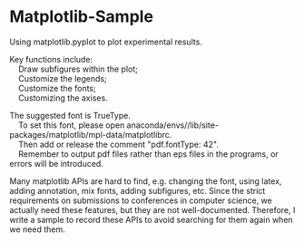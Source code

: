 # Matplotlib-Sample
Using matplotlib.pyplot to plot experimental results.  

Key functions include:\
  &nbsp; &nbsp; Draw subfigures within the plot;\
  &nbsp; &nbsp; Customize the legends;\
  &nbsp; &nbsp; Customize the fonts;\
  &nbsp; &nbsp; Customizing the axises.
  
The suggested font is TrueType.\
  &nbsp; &nbsp; To set this font, please open anaconda/envs/<env>/lib/site-packages/matplotlib/mpl-data/matplotlibrc.\
  &nbsp; &nbsp; Then add or release the comment "pdf.fontType: 42".\
  &nbsp; &nbsp; Remember to output pdf files rather than eps files in the programs, or errors will be introduced.

Many matplotlib APIs are hard to find, e.g. changing the font, using latex, adding annotation, mix fonts, adding subfigures, etc.
Since the strict requirements on submissions to conferences in computer science, we actually need these features, but they are not well-documented.
Therefore, I write a sample to record these APIs to avoid searching for them again when we need them.
